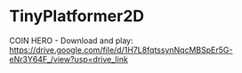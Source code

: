 # TinyPlatformer2D

COIN HERO - Download and play: https://drive.google.com/file/d/1H7L8fqtssynNqcMBSpEr5G-eNr3Y64F_/view?usp=drive_link
